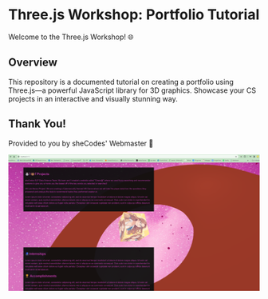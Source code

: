 # Three.js Workshop: Portfolio Tutorial

Welcome to the Three.js Workshop! 🌐

## Overview

This repository is a documented tutorial on creating a portfolio using Three.js—a powerful JavaScript library for 3D graphics. Showcase your CS projects in an interactive and visually stunning way.

## Thank You!

Provided to you by sheCodes' Webmaster 💓

![Workshop pic](./3jstut/public/example.png)
